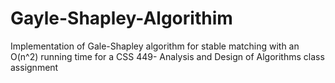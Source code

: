 # Gayle-Shapley-Algorithim
Implementation of Gale-Shapley algorithm for stable matching with an O(n^2) running time for a CSS 449- Analysis and Design of Algorithms class assignment

